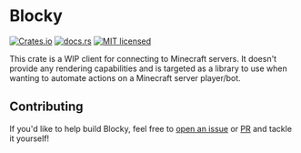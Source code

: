 # Blocky

[![Crates.io][crates-badge]][crates-url]
[![docs.rs][docs.rs-badge]][docs.rs-url]
[![MIT licensed][mit-badge]][mit-url]

[crates-badge]: https://img.shields.io/crates/v/blocky.svg
[crates-url]: https://crates.io/crates/blocky
[docs.rs-badge]: https://img.shields.io/docsrs/blocky.svg
[docs.rs-url]: https://docs.rs/blocky
[mit-badge]: https://img.shields.io/badge/license-MIT-blue.svg
[mit-url]: LICENSE.md

This crate is a WIP client for connecting to Minecraft servers. It doesn't provide any rendering capabilities and is targeted as a library to use when wanting to automate actions on a Minecraft server player/bot.

## Contributing

If you'd like to help build Blocky, feel free to [open an issue](https://github.com/blocky-rs/blocky/issues) or [PR](https://github.com/blocky-rs/blocky/pulls) and tackle it yourself!
